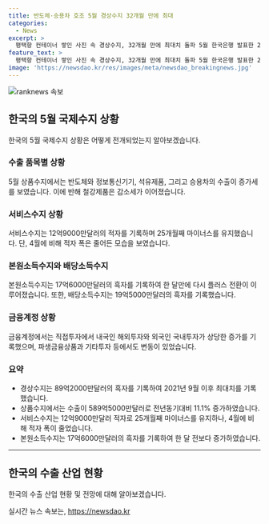 ```yaml
---
title: 반도체·승용차 호조 5월 경상수지 32개월 만에 최대
categories:
  - News
excerpt: >
  평택항 컨테이너 쌓인 사진 속 경상수지, 32개월 만에 최대치 돌파 5월 한국은행 발표한 2024년 5월 국제수지에 따르면, 경상수지는 89억2000만달러 흑자를 기록하며 2021년 9월 이후 최대치를 경신했다. 상품수지는 반도체와 승용차 수출 호조로 11.1% 증가했고, 서비스수지는 25개월째 적자가 지속됐지만 적자 폭은 줄었다. 직접투자에서 내외국인 투자가 크게 증가했으며, 파생금융상품과 기타투자는 각각 증가와 감소를 기록했다.
feature_text: >
  평택항 컨테이너 쌓인 사진 속 경상수지, 32개월 만에 최대치 돌파 5월 한국은행 발표한 2024년 5월 국제수지에 따르면, 경상수지는 89억2000만달러 흑자를 기록하며 2021년 9월 이후 최대치를 경신했다. 상품수지는 반도체와 승용차 수출 호조로 11.1% 증가했고, 서비스수지는 25개월째 적자가 지속됐지만 적자 폭은 줄었다. 직접투자에서 내외국인 투자가 크게 증가했으며, 파생금융상품과 기타투자는 각각 증가와 감소를 기록했다.
image: 'https://newsdao.kr/res/images/meta/newsdao_breakingnews.jpg'
---
```


<p><img src="https://newsdao.kr/res/images/meta/newsdao_breakingnews.jpg" alt="ranknews 속보" /></p>

<h2 data-ke-size="size26">한국의 5월 국제수지 상황</h2>

<p data-ke-size="size16">한국의 5월 국제수지 상황은 어떻게 전개되었는지 알아보겠습니다.</p>

<h3><b>수출 품목별 상황</b></h3>

<p data-ke-size="size16">5월 상품수지에서는 반도체와 정보통신기기, 석유제품, 그리고 승용차의 수출이 증가세를 보였습니다. 이에 반해 철강제품은 감소세가 이어졌습니다.</p>

<h3><b>서비스수지 상황</b></h3>

<p data-ke-size="size16">서비스수지는 12억9000만달러의 적자를 기록하며 25개월째 마이너스를 유지했습니다. 단, 4월에 비해 적자 폭은 줄어든 모습을 보였습니다.</p>

<h3><b>본원소득수지와 배당소득수지</b></h3>

<p data-ke-size="size16">본원소득수지는 17억6000만달러의 흑자를 기록하여 한 달만에 다시 플러스 전환이 이루어졌습니다. 또한, 배당소득수지는 19억5000만달러의 흑자를 기록했습니다.</p>

<h3><b>금융계정 상황</b></h3>

<p data-ke-size="size16">금융계정에서는 직접투자에서 내국인 해외투자와 외국인 국내투자가 상당한 증가를 기록했으며, 파생금융상품과 기타투자 등에서도 변동이 있었습니다.</p>

<h3><b>요약</b></h3>

<ul>
  <li>경상수지는 89억2000만달러의 흑자를 기록하여 2021년 9월 이후 최대치를 기록했습니다.</li>
  <li>상품수지에서는 수출이 589억5000만달러로 전년동기대비 11.1% 증가하였습니다.</li>
  <li>서비스수지는 12억9000만달러 적자로 25개월째 마이너스를 유지하나, 4월에 비해 적자 폭이 줄었습니다.</li>
  <li>본원소득수지는 17억6000만달러의 흑자를 기록하여 한 달 전보다 증가하였습니다.</li>
</ul>

<hr>

<h2 data-ke-size="size26">한국의 수출 산업 현황</h2>

<p data-ke-size="size16">한국의 수출 산업 현황 및 전망에 대해 알아보겠습니다.</p>
실시간 뉴스 속보는, <a href="https://newsdao.kr" rel="dofollow">https://newsdao.kr</a>


